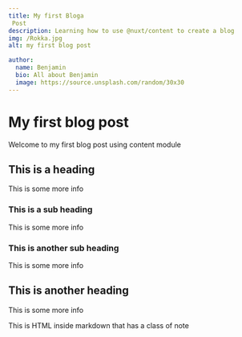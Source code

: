 ```yaml
---
title: My first Bloga
 Post
description: Learning how to use @nuxt/content to create a blog
img: /Rokka.jpg
alt: my first blog post

author:
  name: Benjamin
  bio: All about Benjamin
  image: https://source.unsplash.com/random/30x30
---
```


# My first blog post

Welcome to my first blog post using content module

## This is a heading

This is some more info

### This is a sub heading

This is some more info

### This is another sub heading

This is some more info

## This is another heading

This is some more info

<div class="bg-blue-500 text-white p-4 mb-4">
  This is HTML inside markdown that has a class of note
</div>

